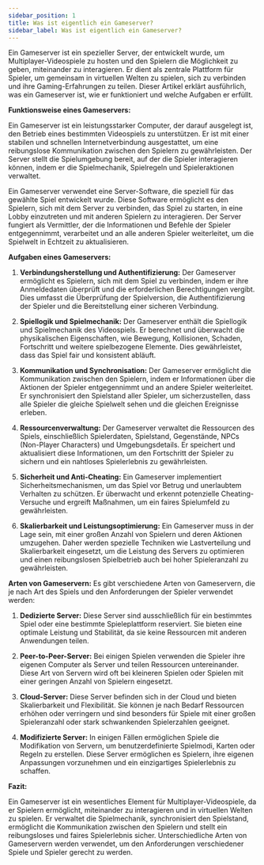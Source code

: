 ```yaml
---
sidebar_position: 1
title: Was ist eigentlich ein Gameserver?
sidebar_label: Was ist eigentlich ein Gameserver?
---
```


Ein Gameserver ist ein spezieller Server, der entwickelt wurde, um Multiplayer-Videospiele zu hosten und den Spielern die Möglichkeit zu geben, miteinander zu interagieren. Er dient als zentrale Plattform für Spieler, um gemeinsam in virtuellen Welten zu spielen, sich zu verbinden und ihre Gaming-Erfahrungen zu teilen. Dieser Artikel erklärt ausführlich, was ein Gameserver ist, wie er funktioniert und welche Aufgaben er erfüllt.

**Funktionsweise eines Gameservers:**

Ein Gameserver ist ein leistungsstarker Computer, der darauf ausgelegt ist, den Betrieb eines bestimmten Videospiels zu unterstützen. Er ist mit einer stabilen und schnellen Internetverbindung ausgestattet, um eine reibungslose Kommunikation zwischen den Spielern zu gewährleisten. Der Server stellt die Spielumgebung bereit, auf der die Spieler interagieren können, indem er die Spielmechanik, Spielregeln und Spieleraktionen verwaltet.

Ein Gameserver verwendet eine Server-Software, die speziell für das gewählte Spiel entwickelt wurde. Diese Software ermöglicht es den Spielern, sich mit dem Server zu verbinden, das Spiel zu starten, in eine Lobby einzutreten und mit anderen Spielern zu interagieren. Der Server fungiert als Vermittler, der die Informationen und Befehle der Spieler entgegennimmt, verarbeitet und an alle anderen Spieler weiterleitet, um die Spielwelt in Echtzeit zu aktualisieren.

**Aufgaben eines Gameservers:**
1. **Verbindungsherstellung und Authentifizierung:** Der Gameserver ermöglicht es Spielern, sich mit dem Spiel zu verbinden, indem er ihre Anmeldedaten überprüft und die erforderlichen Berechtigungen vergibt. Dies umfasst die Überprüfung der Spielversion, die Authentifizierung der Spieler und die Bereitstellung einer sicheren Verbindung.

2. **Spiellogik und Spielmechanik:** Der Gameserver enthält die Spiellogik und Spielmechanik des Videospiels. Er berechnet und überwacht die physikalischen Eigenschaften, wie Bewegung, Kollisionen, Schaden, Fortschritt und weitere spielbezogene Elemente. Dies gewährleistet, dass das Spiel fair und konsistent abläuft.

3. **Kommunikation und Synchronisation:** Der Gameserver ermöglicht die Kommunikation zwischen den Spielern, indem er Informationen über die Aktionen der Spieler entgegennimmt und an andere Spieler weiterleitet. Er synchronisiert den Spielstand aller Spieler, um sicherzustellen, dass alle Spieler die gleiche Spielwelt sehen und die gleichen Ereignisse erleben.

4. **Ressourcenverwaltung:** Der Gameserver verwaltet die Ressourcen des Spiels, einschließlich Spielerdaten, Spielstand, Gegenstände, NPCs (Non-Player Characters) und Umgebungsdetails. Er speichert und aktualisiert diese Informationen, um den Fortschritt der Spieler zu sichern und ein nahtloses Spielerlebnis zu gewährleisten.

5. **Sicherheit und Anti-Cheating:** Ein Gameserver implementiert Sicherheitsmechanismen, um das Spiel vor Betrug und unerlaubtem Verhalten zu schützen. Er überwacht und erkennt potenzielle Cheating-Versuche und ergreift Maßnahmen, um ein faires Spielumfeld zu gewährleisten.

6. **Skalierbarkeit und Leistungsoptimierung:** Ein Gameserver muss in der Lage sein, mit einer großen Anzahl von Spielern und deren Aktionen umzugehen. Daher werden spezielle Techniken wie Lastverteilung und Skalierbarkeit eingesetzt, um die Leistung des Servers zu optimieren und einen reibungslosen Spielbetrieb auch bei hoher Spieleranzahl zu gewährleisten.

**Arten von Gameservern:**
Es gibt verschiedene Arten von Gameservern, die je nach Art des Spiels und den Anforderungen der Spieler verwendet werden:

1. **Dedizierte Server:** Diese Server sind ausschließlich für ein bestimmtes Spiel oder eine bestimmte Spieleplattform reserviert. Sie bieten eine optimale Leistung und Stabilität, da sie keine Ressourcen mit anderen Anwendungen teilen.

2. **Peer-to-Peer-Server:** Bei einigen Spielen verwenden die Spieler ihre eigenen Computer als Server und teilen Ressourcen untereinander. Diese Art von Servern wird oft bei kleineren Spielen oder Spielen mit einer geringen Anzahl von Spielern eingesetzt.

3. **Cloud-Server:** Diese Server befinden sich in der Cloud und bieten Skalierbarkeit und Flexibilität. Sie können je nach Bedarf Ressourcen erhöhen oder verringern und sind besonders für Spiele mit einer großen Spieleranzahl oder stark schwankenden Spielerzahlen geeignet.

4. **Modifizierte Server:** In einigen Fällen ermöglichen Spiele die Modifikation von Servern, um benutzerdefinierte Spielmodi, Karten oder Regeln zu erstellen. Diese Server ermöglichen es Spielern, ihre eigenen Anpassungen vorzunehmen und ein einzigartiges Spielerlebnis zu schaffen.

**Fazit:**

Ein Gameserver ist ein wesentliches Element für Multiplayer-Videospiele, da er Spielern ermöglicht, miteinander zu interagieren und in virtuellen Welten zu spielen. Er verwaltet die Spielmechanik, synchronisiert den Spielstand, ermöglicht die Kommunikation zwischen den Spielern und stellt ein reibungsloses und faires Spielerlebnis sicher. Unterschiedliche Arten von Gameservern werden verwendet, um den Anforderungen verschiedener Spiele und Spieler gerecht zu werden.